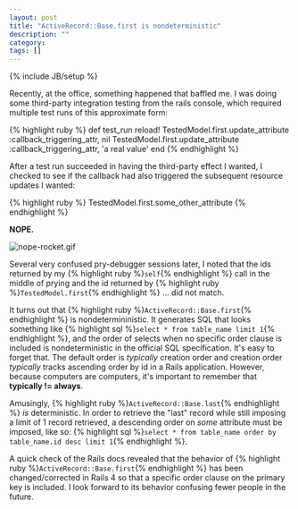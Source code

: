 ```yaml
---
layout: post
title: "ActiveRecord::Base.first is nondeterministic"
description: ""
category: 
tags: []
---
```

{% include JB/setup %}

Recently, at the office, something happened that baffled me. I was doing some third-party integration testing from the rails console, which required multiple test runs of this approximate form:

{% highlight ruby %}
    def test_run
      reload!
      TestedModel.first.update_attribute :callback_triggering_attr, nil
      TestedModel.first.update_attribute :callback_triggering_attr, 'a real value'
    end
{% endhighlight %}

After a test run succeeded in having the third-party effect I wanted, I checked to see if the callback had also triggered the subsequent resource updates I wanted:

{% highlight ruby %}
    TestedModel.first.some_other_attribute
{% endhighlight %}

**NOPE.**

![nope-rocket.gif](http://i1302.photobucket.com/albums/ag137/nelsonmonty/nope_zpsbcc14df0.gif)

Several very confused pry-debugger sessions later, I noted that the ids returned by my {% highlight ruby %}`self`{% endhighlight %} call in the middle of prying and the id returned by {% highlight ruby %}`TestedModel.first`{% endhighlight %} ... did not match.

It turns out that {% highlight ruby %}`ActiveRecord::Base.first`{% endhighlight %} is nondetermininistic. It generates SQL that looks something like {% highlight sql %}`select * from table_name limit 1`{% endhighlight %}, and the order of selects when no specific order clause is included is nondeterministic in the official SQL specification. It's easy to forget that. The default order is *typically* creation order and creation order *typically* tracks ascending order by id in a Rails application. However, because computers are computers, it's important to remember that **typically != always**.

Amusingly, {% highlight ruby %}`ActiveRecord::Base.last`{% endhighlight %} *is* deterministic. In order to retrieve the "last" record while still imposing a limit of 1 record retrieved, a descending order on *some* attribute must be imposed, like so: {% highlight sql %}`select * from table_name order by table_name.id desc limit 1`{% endhighlight %}.

A quick check of the Rails docs revealed that the behavior of {% highlight ruby %}`ActiveRecord::Base.first`{% endhighlight %} has been changed/corrected in Rails 4 so that a specific order clause on the primary key is included. I look forward to its behavior confusing fewer people in the future.